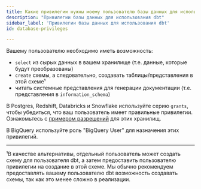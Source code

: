 ```yaml
---
title: Какие привилегии нужны моему пользователю базы данных для использования dbt?
description: "Привилегии базы данных для использования dbt"
sidebar_label: 'Привилегии базы данных для использования dbt'
id: database-privileges

---
```

Вашему пользователю необходимо иметь возможность:
* `select` из сырых данных в вашем хранилище (т.е. данные, которые будут преобразованы)
* `create` схемы, а следовательно, создавать таблицы/представления в этой
схеме¹
* читать системные <Term id="view">представления</Term> для генерации документации (т.е. представления в
`information_schema`)

В Postgres, Redshift, Databricks и Snowflake используйте серию `grants`, чтобы убедиться, что
ваш пользователь имеет правильные привилегии. Ознакомьтесь с [примером разрешений](/reference/database-permissions/about-database-permissions) для этих хранилищ.

В BigQuery используйте роль "BigQuery User" для назначения этих привилегий.

---
¹В качестве альтернативы, отдельный пользователь может создать схему для пользователя dbt, а затем предоставить пользователю привилегии на создание в этой схеме. Мы обычно рекомендуем предоставлять вашему пользователю dbt возможность создавать схемы, так как это менее сложно в реализации.